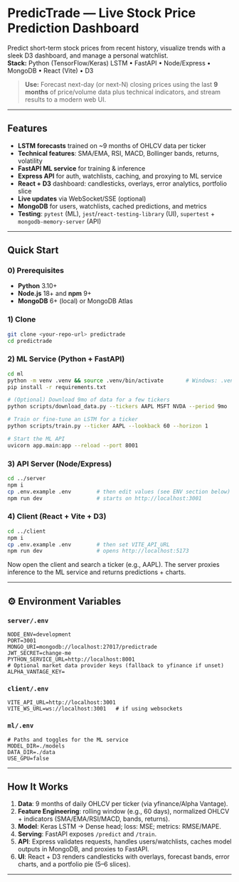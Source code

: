 # PredicTrade — Live Stock Price Prediction Dashboard

Predict short-term stock prices from recent history, visualize trends with a sleek D3 dashboard, and manage a personal watchlist.  
**Stack:** Python (TensorFlow/Keras) LSTM • FastAPI • Node/Express • MongoDB • React (Vite) • D3

> **Use:** Forecast next-day (or next-N) closing prices using the last **9 months** of price/volume data plus technical indicators, and stream results to a modern web UI.

---

## Features

- **LSTM forecasts** trained on ~9 months of OHLCV data per ticker
- **Technical features**: SMA/EMA, RSI, MACD, Bollinger bands, returns, volatility
- **FastAPI ML service** for training & inference
- **Express API** for auth, watchlists, caching, and proxying to ML service
- **React + D3** dashboard: candlesticks, overlays, error analytics, portfolio slice
- **Live updates** via WebSocket/SSE (optional)
- **MongoDB** for users, watchlists, cached predictions, and metrics
- **Testing**: `pytest` (ML), `jest`/`react-testing-library` (UI), `supertest` + `mongodb-memory-server` (API)


---

## Quick Start

### 0) Prerequisites
- **Python** 3.10+
- **Node.js** 18+ and **npm** 9+
- **MongoDB** 6+ (local) or MongoDB Atlas

### 1) Clone
```bash
git clone <your-repo-url> predictrade
cd predictrade
```

### 2) ML Service (Python + FastAPI)
```bash
cd ml
python -m venv .venv && source .venv/bin/activate       # Windows: .venv\Scripts\activate
pip install -r requirements.txt

# (Optional) Download 9mo of data for a few tickers
python scripts/download_data.py --tickers AAPL MSFT NVDA --period 9mo

# Train or fine-tune an LSTM for a ticker
python scripts/train.py --ticker AAPL --lookback 60 --horizon 1

# Start the ML API
uvicorn app.main:app --reload --port 8001
```

### 3) API Server (Node/Express)
```bash
cd ../server
npm i
cp .env.example .env        # then edit values (see ENV section below)
npm run dev                 # starts on http://localhost:3001
```

### 4) Client (React + Vite + D3)
```bash
cd ../client
npm i
cp .env.example .env        # then set VITE_API_URL
npm run dev                 # opens http://localhost:5173
```

Now open the client and search a ticker (e.g., AAPL). The server proxies inference to the ML service and returns predictions + charts.

---

## ⚙️ Environment Variables

### `server/.env`
```
NODE_ENV=development
PORT=3001
MONGO_URI=mongodb://localhost:27017/predictrade
JWT_SECRET=change-me
PYTHON_SERVICE_URL=http://localhost:8001
# Optional market data provider keys (fallback to yfinance if unset)
ALPHA_VANTAGE_KEY=
```

### `client/.env`
```
VITE_API_URL=http://localhost:3001
VITE_WS_URL=ws://localhost:3001   # if using websockets
```

### `ml/.env`
```
# Paths and toggles for the ML service
MODEL_DIR=./models
DATA_DIR=./data
USE_GPU=false
```

---

## How It Works

1. **Data**: 9 months of daily OHLCV per ticker (via yfinance/Alpha Vantage).  
2. **Feature Engineering**: rolling window (e.g., 60 days), normalized OHLCV + indicators (SMA/EMA/RSI/MACD, bands, returns).  
3. **Model**: Keras LSTM → Dense head; loss: MSE; metrics: RMSE/MAPE.  
4. **Serving**: FastAPI exposes `/predict` and `/train`.  
5. **API**: Express validates requests, handles users/watchlists, caches model outputs in MongoDB, and proxies to FastAPI.  
6. **UI**: React + D3 renders candlesticks with overlays, forecast bands, error charts, and a portfolio pie (5–6 slices).


---


